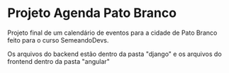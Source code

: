 # Projeto Agenda Pato Branco

Projeto final de um calendário de eventos para a cidade de Pato Branco feito para o curso SemeandoDevs.

Os arquivos do backend estão dentro da pasta "django" e os arquivos do frontend dentro da pasta "angular"
